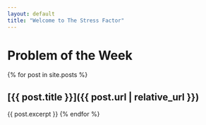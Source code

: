 ```yaml
---
layout: default
title: "Welcome to The Stress Factor"
---
```




# Problem of the Week
{% for post in site.posts %}
## [{{ post.title }}]({{ post.url | relative_url }})

{{ post.excerpt }}
{% endfor %}


